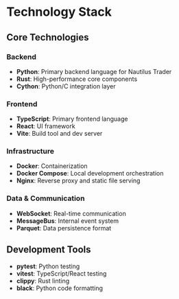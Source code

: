 # Technology Stack

## Core Technologies

### Backend
- **Python**: Primary backend language for Nautilus Trader
- **Rust**: High-performance core components
- **Cython**: Python/C integration layer

### Frontend
- **TypeScript**: Primary frontend language
- **React**: UI framework
- **Vite**: Build tool and dev server

### Infrastructure
- **Docker**: Containerization
- **Docker Compose**: Local development orchestration
- **Nginx**: Reverse proxy and static file serving

### Data & Communication
- **WebSocket**: Real-time communication
- **MessageBus**: Internal event system
- **Parquet**: Data persistence format

## Development Tools
- **pytest**: Python testing
- **vitest**: TypeScript/React testing
- **clippy**: Rust linting
- **black**: Python code formatting